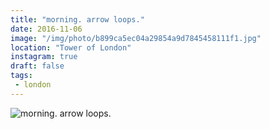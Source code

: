 ```yaml
---
title: "morning. arrow loops."
date: 2016-11-06
image: "/img/photo/b899ca5ec04a29854a9d7845458111f1.jpg"
location: "Tower of London"
instagram: true
draft: false
tags:
 - london
---
```


![morning. arrow loops.](/img/photo/b899ca5ec04a29854a9d7845458111f1.jpg)
